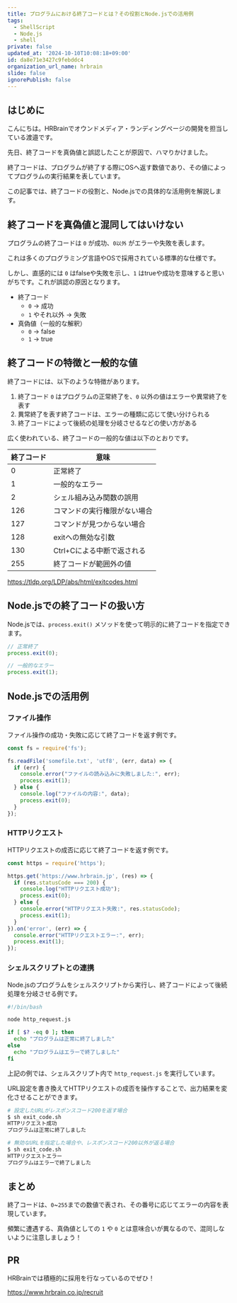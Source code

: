 ```yaml
---
title: プログラムにおける終了コードとは？その役割とNode.jsでの活用例
tags:
  - ShellScript
  - Node.js
  - shell
private: false
updated_at: '2024-10-10T10:08:18+09:00'
id: da8e71e3427c9febddc4
organization_url_name: hrbrain
slide: false
ignorePublish: false
---
```


## はじめに

こんにちは。HRBrainでオウンドメディア・ランディングページの開発を担当している渡邉です。

先日、終了コードを真偽値と誤認したことが原因で、ハマりかけました。

終了コードは、プログラムが終了する際にOSへ返す数値であり、その値によってプログラムの実行結果を表しています。

この記事では、終了コードの役割と、Node.jsでの具体的な活用例を解説します。

## 終了コードを真偽値と混同してはいけない

プログラムの終了コードは `0` が成功、`0以外` がエラーや失敗を表します。

これは多くのプログラミング言語やOSで採用されている標準的な仕様です。

しかし、直感的には `0` はfalseや失敗を示し、`1` はtrueや成功を意味すると思いがちです。これが誤認の原因となります。

- 終了コード
  - `0` → 成功
  - `1` やそれ以外 → 失敗
- 真偽値（一般的な解釈）
  - `0` → false
  - `1` → true

## 終了コードの特徴と一般的な値

終了コードには、以下のような特徴があります。

1. 終了コード `0` はプログラムの正常終了を、`0` 以外の値はエラーや異常終了を表す
1. 異常終了を表す終了コードは、エラーの種類に応じて使い分けられる
1. 終了コードによって後続の処理を分岐させるなどの使い方がある

広く使われている、終了コードの一般的な値は以下のとおりです。

|終了コード|意味|
|--|--|
|0|正常終了|
|1|一般的なエラー|
|2|シェル組み込み関数の誤用|
|126|コマンドの実行権限がない場合|
|127|コマンドが見つからない場合|
|128|exitへの無効な引数|
|130|Ctrl+Cによる中断で返される|
|255|終了コードが範囲外の値|

https://tldp.org/LDP/abs/html/exitcodes.html

## Node.jsでの終了コードの扱い方

Node.jsでは、`process.exit()` メソッドを使って明示的に終了コードを指定できます。

```javascript
// 正常終了
process.exit(0);

// 一般的なエラー
process.exit(1);
```

## Node.jsでの活用例

### ファイル操作

ファイル操作の成功・失敗に応じて終了コードを返す例です。

```javascript:file_operation.js
const fs = require('fs');

fs.readFile('somefile.txt', 'utf8', (err, data) => {
  if (err) {
    console.error("ファイルの読み込みに失敗しました:", err);
    process.exit(1);
  } else {
    console.log("ファイルの内容:", data);
    process.exit(0);
  }
});
```

### HTTPリクエスト

HTTPリクエストの成否に応じて終了コードを返す例です。

```javascript:http_request.js
const https = require('https');

https.get('https://www.hrbrain.jp', (res) => {
  if (res.statusCode === 200) {
    console.log("HTTPリクエスト成功");
    process.exit(0);
  } else {
    console.error("HTTPリクエスト失敗:", res.statusCode);
    process.exit(1);
  }
}).on('error', (err) => {
  console.error("HTTPリクエストエラー:", err);
  process.exit(1);
});
```

### シェルスクリプトとの連携

Node.jsのプログラムをシェルスクリプトから実行し、終了コードによって後続処理を分岐させる例です。

```bash:exit_code.sh
#!/bin/bash

node http_request.js

if [ $? -eq 0 ]; then
  echo "プログラムは正常に終了しました"
else
  echo "プログラムはエラーで終了しました"
fi
```

上記の例では、シェルスクリプト内で `http_request.js` を実行しています。

URL設定を書き換えてHTTPリクエストの成否を操作することで、出力結果を変化させることができます。

```bash
# 設定したURLがレスポンスコード200を返す場合
$ sh exit_code.sh
HTTPリクエスト成功
プログラムは正常に終了しました

# 無効なURLを指定した場合や、レスポンスコード200以外が返る場合
$ sh exit_code.sh
HTTPリクエストエラー
プログラムはエラーで終了しました
```

## まとめ

終了コードは、`0`~`255`までの数値で表され、その番号に応じてエラーの内容を表現しています。

頻繁に遭遇する、真偽値としての `1` や `0` とは意味合いが異なるので、混同しないように注意しましょう！

## PR

HRBrainでは積極的に採用を行なっているのでぜひ！

https://www.hrbrain.co.jp/recruit
